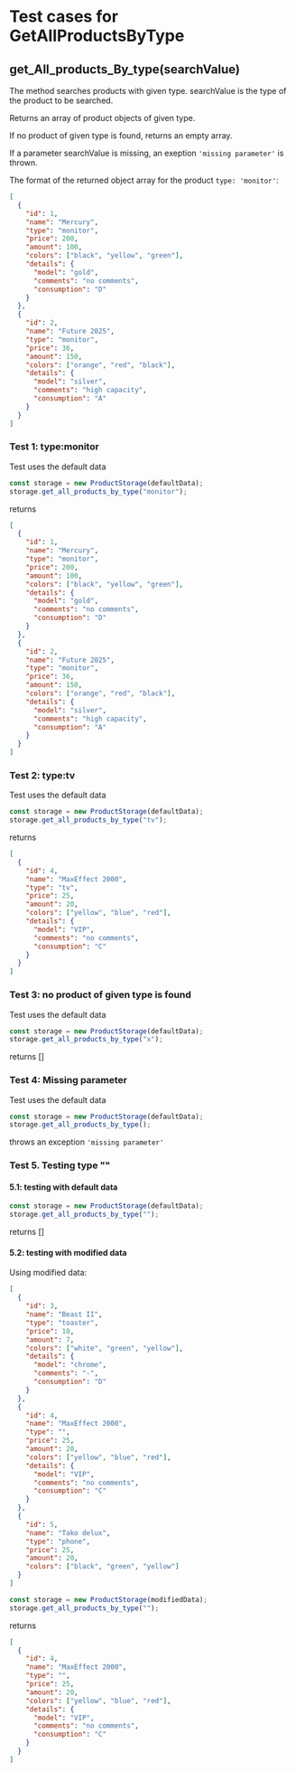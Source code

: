 # Test cases for GetAllProductsByType

## **get_All_products_By_type(searchValue)**

The method searches products with given type. searchValue is the type of the product to be searched.

Returns an array of product objects of given type.

If no product of given type is found, returns an empty array.

If a parameter searchValue is missing, an exeption `'missing parameter'` is thrown.

The format of the returned object array for the product `type: 'monitor'`:

```json
[
  {
    "id": 1,
    "name": "Mercury",
    "type": "monitor",
    "price": 200,
    "amount": 100,
    "colors": ["black", "yellow", "green"],
    "details": {
      "model": "gold",
      "comments": "no comments",
      "consumption": "D"
    }
  },
  {
    "id": 2,
    "name": "Future 2025",
    "type": "monitor",
    "price": 36,
    "amount": 150,
    "colors": ["orange", "red", "black"],
    "details": {
      "model": "silver",
      "comments": "high capacity",
      "consumption": "A"
    }
  }
]
```

### Test 1: type:monitor

Test uses the default data

```js
const storage = new ProductStorage(defaultData);
storage.get_all_products_by_type("monitor");
```

returns

```json
[
  {
    "id": 1,
    "name": "Mercury",
    "type": "monitor",
    "price": 200,
    "amount": 100,
    "colors": ["black", "yellow", "green"],
    "details": {
      "model": "gold",
      "comments": "no comments",
      "consumption": "D"
    }
  },
  {
    "id": 2,
    "name": "Future 2025",
    "type": "monitor",
    "price": 36,
    "amount": 150,
    "colors": ["orange", "red", "black"],
    "details": {
      "model": "silver",
      "comments": "high capacity",
      "consumption": "A"
    }
  }
]
```

### Test 2: type:tv

Test uses the default data

```js
const storage = new ProductStorage(defaultData);
storage.get_all_products_by_type("tv");
```

returns

```json
[
  {
    "id": 4,
    "name": "MaxEffect 2000",
    "type": "tv",
    "price": 25,
    "amount": 20,
    "colors": ["yellow", "blue", "red"],
    "details": {
      "model": "VIP",
      "comments": "no comments",
      "consumption": "C"
    }
  }
]
```

### Test 3: no product of given type is found

Test uses the default data

```js
const storage = new ProductStorage(defaultData);
storage.get_all_products_by_type("x");
```

returns []

### Test 4: Missing parameter

Test uses the default data

```js
const storage = new ProductStorage(defaultData);
storage.get_all_products_by_type();
```

throws an exception `'missing parameter'`

### Test 5. Testing type ""

#### 5.1: testing with default data

```js
const storage = new ProductStorage(defaultData);
storage.get_all_products_by_type("");
```

returns []

#### 5.2: testing with modified data

Using modified data:

```json
[
  {
    "id": 3,
    "name": "Beast II",
    "type": "toaster",
    "price": 10,
    "amount": 7,
    "colors": ["white", "green", "yellow"],
    "details": {
      "model": "chrome",
      "comments": "-",
      "consumption": "D"
    }
  },
  {
    "id": 4,
    "name": "MaxEffect 2000",
    "type": "",
    "price": 25,
    "amount": 20,
    "colors": ["yellow", "blue", "red"],
    "details": {
      "model": "VIP",
      "comments": "no comments",
      "consumption": "C"
    }
  },
  {
    "id": 5,
    "name": "Tako delux",
    "type": "phone",
    "price": 25,
    "amount": 20,
    "colors": ["black", "green", "yellow"]
  }
]
```

```js
const storage = new ProductStorage(modifiedData);
storage.get_all_products_by_type("");
```

returns

```json
[
  {
    "id": 4,
    "name": "MaxEffect 2000",
    "type": "",
    "price": 25,
    "amount": 20,
    "colors": ["yellow", "blue", "red"],
    "details": {
      "model": "VIP",
      "comments": "no comments",
      "consumption": "C"
    }
  }
]
```
